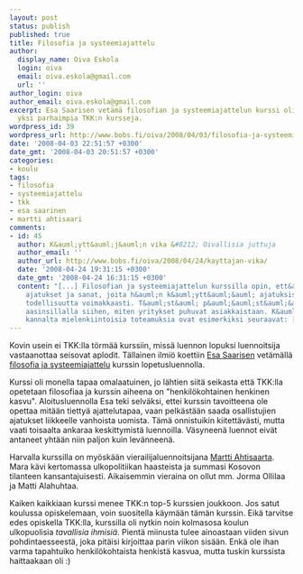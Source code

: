 ```yaml
---
layout: post
status: publish
published: true
title: Filosofia ja systeemiajattelu
author:
  display_name: Oiva Eskola
  login: oiva
  email: oiva.eskola@gmail.com
  url: ''
author_login: oiva
author_email: oiva.eskola@gmail.com
excerpt: Esa Saarisen vetämä filosofian ja systeemiajattelun kurssi oli mielestäni
  yksi parhaimpia TKK:n kursseja.
wordpress_id: 39
wordpress_url: http://www.bobs.fi/oiva/2008/04/03/filosofia-ja-systeemiajattelu/
date: '2008-04-03 22:51:57 +0300'
date_gmt: '2008-04-03 20:51:57 +0300'
categories:
- koulu
tags:
- filosofia
- systeemiajattelu
- tkk
- esa saarinen
- martti ahtisaari
comments:
- id: 45
  author: K&auml;ytt&auml;j&auml;n vika &#8212; Oivallisia juttuja
  author_email: ''
  author_url: http://www.bobs.fi/oiva/2008/04/24/kayttajan-vika/
  date: '2008-04-24 19:31:15 +0300'
  date_gmt: '2008-04-24 16:31:15 +0300'
  content: "[...] Filosofian ja systeemiajattelun kurssilla opin, ett&auml; ihmisen
    ajatukset ja sanat, joita h&auml;n k&auml;ytt&auml;&auml; ajatuksissaan, muovaavat
    todellisuutta voimakkaasti. T&auml;st&auml; p&auml;&auml;st&auml;&auml;n k&auml;tev&auml;sti
    aasinsillalla siihen, miten yritykset puhuvat asiakkaistaan. K&auml;ytett&auml;vyyden
    kannalta mielenkiintoisia toteamuksia ovat esimerkiksi seuraavat: [...]"
---
```

<p>Kovin usein ei TKK:lla t&ouml;rm&auml;&auml; kurssiin, miss&auml; luennon lopuksi luennoitsija vastaanottaa seisovat aplodit. T&auml;llainen ilmi&ouml; koettiin <a href="http://www.esasaarinen.com/">Esa Saarisen</a> vet&auml;m&auml;ll&auml; <a href="http://www.sal.tkk.fi/Opinnot/Mat-2.1197/K2008/">filosofia ja systeemiajattelu</a> kurssin lopetusluennolla.</p>
<p>Kurssi oli monella tapaa omalaatuinen, jo l&auml;htien siit&auml; seikasta ett&auml; TKK:lla opetetaan filosofiaa ja kurssin aiheena on "henkil&ouml;kohtainen henkinen kasvu". Aloitusluennolla Esa teki selv&auml;ksi, ettei kurssin tavoitteena ole opettaa mit&auml;&auml;n tietty&auml; ajattelutapaa, vaan pelk&auml;st&auml;&auml;n saada osallistujien ajatukset liikkeelle vanhoista uomista. T&auml;m&auml; onnistuikin kiitett&auml;v&auml;sti, mutta vaati toisaalta ankaraa keskittymist&auml; luennoilla. V&auml;syneen&auml; luennot eiv&auml;t antaneet yht&auml;&auml;n niin paljon kuin lev&auml;nneen&auml;.</p>
<p>Harvalla kurssilla on my&ouml;sk&auml;&auml;n vierailijaluennoitsijana <a href="http://www.cmi.fi/?content=cv_board&id=1">Martti Ahtisaarta</a>. Mara k&auml;vi kertomassa ulkopolitiikan haasteista ja summasi Kosovon tilanteen kansantajuisesti. Aikaisemmin vieraina on ollut mm. Jorma Ollilaa ja Matti Alahuhtaa.</p>
<p>Kaiken kaikkiaan kurssi menee TKK:n top-5 kurssien joukkoon. Jos satut koulussa opiskelemaan, voin suositella k&auml;ym&auml;&auml;n t&auml;m&auml;n kurssin. Eik&auml; tarvitse edes opiskella TKK:lla, kurssilla oli nytkin noin kolmasosa koulun ulkopuolisia <em>tavallisia ihmisi&auml;</em>. Pient&auml; miinusta tulee ainoastaan viiden sivun pohdintaesseest&auml;, joka pit&auml;isi kirjoittaa parin viikon sis&auml;&auml;n. Enk&auml; ole ihan varma tapahtuiko henkil&ouml;kohtaista henkist&auml; kasvua, mutta tuskin kurssista haittaakaan oli :)</p>
